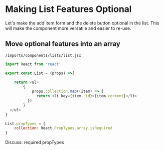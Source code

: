 # Making List Features Optional

Let's make the add item form and the delete button optional in the list.  This will make the component more versatile and easier to re-use.


## Move optional features into an array

``` /imports/components/lists/list.jsx ```

```js
import React from 'react'

export const List = (props) =>{

	return <ul>
	    { 
	    	props.collection.map((item) => {
	 	      return <li key={item._id}>{item.content}</li>
	      })
	    }
  </ul>
}

List.propTypes = {
	collection: React.PropTypes.array.isRequired
}
```

Discuss: required propTypes




